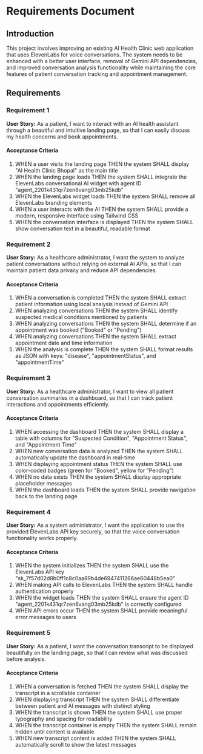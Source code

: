 # Requirements Document

## Introduction

This project involves improving an existing AI Health Clinic web application that uses ElevenLabs for voice conversations. The system needs to be enhanced with a better user interface, removal of Gemini API dependencies, and improved conversation analysis functionality while maintaining the core features of patient conversation tracking and appointment management.

## Requirements

### Requirement 1

**User Story:** As a patient, I want to interact with an AI health assistant through a beautiful and intuitive landing page, so that I can easily discuss my health concerns and book appointments.

#### Acceptance Criteria

1. WHEN a user visits the landing page THEN the system SHALL display "AI Health Clinic Bhopal" as the main title
2. WHEN the landing page loads THEN the system SHALL integrate the ElevenLabs conversational AI widget with agent ID "agent_2201k431qr7zen8vang03mb25kdb"
3. WHEN the ElevenLabs widget loads THEN the system SHALL remove all ElevenLabs branding elements
4. WHEN a user interacts with the AI THEN the system SHALL provide a modern, responsive interface using Tailwind CSS
5. WHEN the conversation interface is displayed THEN the system SHALL show conversation text in a beautiful, readable format

### Requirement 2

**User Story:** As a healthcare administrator, I want the system to analyze patient conversations without relying on external AI APIs, so that I can maintain patient data privacy and reduce API dependencies.

#### Acceptance Criteria

1. WHEN a conversation is completed THEN the system SHALL extract patient information using local analysis instead of Gemini API
2. WHEN analyzing conversations THEN the system SHALL identify suspected medical conditions mentioned by patients
3. WHEN analyzing conversations THEN the system SHALL determine if an appointment was booked ("Booked" or "Pending")
4. WHEN analyzing conversations THEN the system SHALL extract appointment date and time information
5. WHEN the analysis is complete THEN the system SHALL format results as JSON with keys: "disease", "appointmentStatus", and "appointmentTime"

### Requirement 3

**User Story:** As a healthcare administrator, I want to view all patient conversation summaries in a dashboard, so that I can track patient interactions and appointments efficiently.

#### Acceptance Criteria

1. WHEN accessing the dashboard THEN the system SHALL display a table with columns for "Suspected Condition", "Appointment Status", and "Appointment Time"
2. WHEN new conversation data is analyzed THEN the system SHALL automatically update the dashboard in real-time
3. WHEN displaying appointment status THEN the system SHALL use color-coded badges (green for "Booked", yellow for "Pending")
4. WHEN no data exists THEN the system SHALL display appropriate placeholder messages
5. WHEN the dashboard loads THEN the system SHALL provide navigation back to the landing page

### Requirement 4

**User Story:** As a system administrator, I want the application to use the provided ElevenLabs API key securely, so that the voice conversation functionality works properly.

#### Acceptance Criteria

1. WHEN the system initializes THEN the system SHALL use the ElevenLabs API key "sk_7f57d02d8b0ff1c8c0aa89b4de6947411266ae60448b5ea0"
2. WHEN making API calls to ElevenLabs THEN the system SHALL handle authentication properly
3. WHEN the widget loads THEN the system SHALL ensure the agent ID "agent_2201k431qr7zen8vang03mb25kdb" is correctly configured
4. WHEN API errors occur THEN the system SHALL provide meaningful error messages to users

### Requirement 5

**User Story:** As a patient, I want the conversation transcript to be displayed beautifully on the landing page, so that I can review what was discussed before analysis.

#### Acceptance Criteria

1. WHEN a conversation is fetched THEN the system SHALL display the transcript in a scrollable container
2. WHEN displaying transcript THEN the system SHALL differentiate between patient and AI messages with distinct styling
3. WHEN the transcript is shown THEN the system SHALL use proper typography and spacing for readability
4. WHEN the transcript container is empty THEN the system SHALL remain hidden until content is available
5. WHEN new transcript content is added THEN the system SHALL automatically scroll to show the latest messages